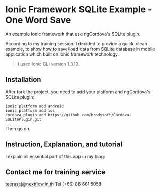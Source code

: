 # Ionic Framework SQLite Example - One Word Save
An example Ionic framework that use ngCordova's SQLite plugin. 

According to my training session. I decided to provide a quick, clean example, to show how to save/load data from SQLite database in mobile application which built on Ionic framework technology. 

> I used Ionic CLI version 1.3.19.

## Installation 

After fork the project, you need to add your platform and ngCordova's SQLite plugin:
```
ionic platform add android
ionic platform add ios
cordova plugin add https://github.com/brodysoft/Cordova-SQLitePlugin.git
```
Then go on.

## Instruction, Explanation, and tutorial

I explain all essential part of this app in my blog: 

## Contact me for training service

teerasej@nextflow.in.th
Tel (+66) 86 661 5058 

